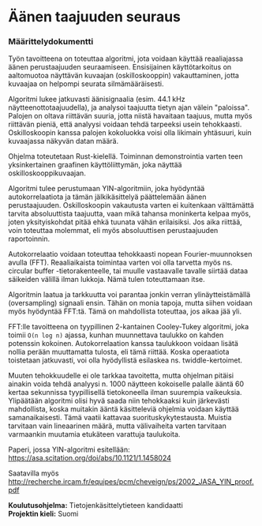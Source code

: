 # Äänen taajuuden seuraus

### Määrittelydokumentti

Työn tavoitteena on toteuttaa algoritmi, jota voidaan käyttää reaaliajassa äänen
perustaajuuden seuraamiseen. Ensisijainen käyttötarkoitus on aaltomuotoa
näyttävän kuvaajan (oskilloskooppin) vakauttaminen, jotta kuvaajaa on
helpompi seurata silmämääräisesti.

Algoritmi lukee jatkuvasti äänisignaalia (esim. 44.1 kHz
näytteenottotaajuudella), ja analysoi taajuutta tietyn ajan välein "paloissa".
Palojen on oltava riittävän suuria, jotta niistä havaitaan taajuus, mutta myös
riittävän pieniä, että analyysi voidaan tehdä tarpeeksi usein tehokkaasti.
Oskilloskoopin kanssa palojen kokoluokka voisi olla likimain yhtäsuuri, kuin
kuvaajassa näkyvän datan määrä.

Ohjelma toteutetaan Rust-kielellä. Toiminnan demonstrointia varten teen
yksinkertainen graafinen käyttöliittymän, joka näyttää oskilloskooppikuvaajan.

Algoritmi tulee perustumaan YIN-algoritmiin, joka hyödyntää autokorrelaatiota
ja tämän jälkikäsittelyä päättelemään äänen perustaajuuden. Oskilloskoopin
vakautusta varten ei kuitenkaan välttämättä tarvita absoluuttista taajuutta,
vaan mikä tahansa moninkerta kelpaa myös, joten yksityiskohdat pitää ehkä
tuunata vähän erilaisiksi. Jos aika riittää, voin toteuttaa molemmat, eli myös
absoluuttisen perustaajuuden raportoinnin.

Autokorrelaatio voidaan toteuttaa tehokkaasti nopean Fourier-muunnoksen avulla
(FFT). Reaaliaikaista toimintaa varten voi olla tarvetta
myös ns. circular buffer -tietorakenteelle, tai muulle vastaavalle tavalle
siirtää dataa säikeiden välillä ilman lukkoja. Nämä tulen toteuttamaan itse.

Algoritmin laatua ja tarkkuutta voi parantaa jonkin verran ylinäytteistämällä
(oversampling) signaali ensin. Tähän on monia tapoja, mutta siihen voidaan myös
hyödyntää FFT:tä. Tämä on mahdollista toteuttaa, jos aikaa jää yli.

FFT:lle tavoitteena on tyypillinen 2-kantainen Cooley-Tukey algoritmi, joka
toimii `O(n log n)` ajassa, kunhan muunnettava taulukko on kahden potenssin
kokoinen.  Autokorrelaation kanssa taulukkoon voidaan lisätä nollia perään
muuttamatta tulosta, eli tämä riittää. Koska operaatiota toistetaan jatkuvasti,
voi olla hyödyllistä esilaskea ns. twiddle-kertoimet.

Muuten tehokkuudelle ei ole tarkkaa tavoitetta, mutta ohjelman pitäisi
ainakin voida tehdä analyysi n. 1000 näytteen kokoiselle palalle ääntä 60 kertaa
sekunnissa tyypillisellä tietokoneella ilman suurempia vaikeuksia.
Ylipäätään algoritmi olisi hyvä saada niin tehokkaaksi kuin järkevästi
mahdollista, koska muitakin ääntä käsitteleviä ohjelmia voidaan käyttää
samanaikaisesti. Tämä vaatii kattavaa suorituskykytestausta. Muistia tarvitaan vain
lineaarinen määrä, mutta välivaiheita varten tarvitaan varmaankin muutamia
etukäteen varattuja taulukoita.

Paperi, jossa YIN-algoritmi esitellään:
https://asa.scitation.org/doi/abs/10.1121/1.1458024

Saatavilla myös http://recherche.ircam.fr/equipes/pcm/cheveign/ps/2002_JASA_YIN_proof.pdf


**Koulutusohjelma:** Tietojenkäsittelytieteen kandidaatti  
**Projektin kieli:** Suomi


